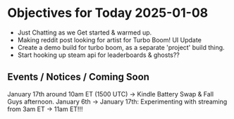 # Objectives for Today 2025-01-08

- Just Chatting as we Get started & warmed up.
- Making reddit post looking for artist for Turbo Boom! UI Update
- Create a demo build for turbo boom, as a separate 'project' build thing.
- Start hooking up steam api for leaderboards & ghosts??

## Events / Notices / Coming Soon

January 17th around 10am ET (1500 UTC) -> Kindle Battery Swap & Fall Guys afternoon.
January 6th -> January 17th: Experimenting with streaming from 3am ET -> 11am ET!!!


